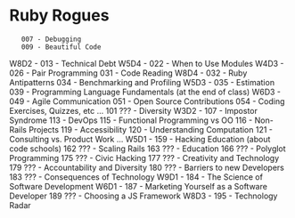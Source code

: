 # Ruby Rogues

       007 - Debugging
       009 - Beautiful Code
W8D2 - 013 - Technical Debt
W5D4 - 022 - When to Use Modules
W4D3 - 026 - Pair Programming
       031 - Code Reading
W8D4 - 032 - Ruby Antipatterns
       034 - Benchmarking and Profiling
W5D3 - 035 - Estimation
       039 - Programming Language Fundamentals (at the end of class)
W6D3 - 049 - Agile Communication
       051 - Open Source Contributions
       054 - Coding Exercises, Quizzes, etc
       ...
       101 ??? - Diversity
W3D2 - 107 - Impostor Syndrome
       113 - DevOps
       115 - Functional Programming vs OO
       116 - Non-Rails Projects
       119 - Accessibility
       120 - Understanding Computation
       121 - Consulting vs. Product Work
       ...
W5D1 - 159 - Hacking Education (about code schools)
       162 ??? - Scaling Rails
       163 ??? - Education
       166 ??? - Polyglot Programming
       175 ??? - Civic Hacking
       177 ??? - Creativity and Technology
       179 ??? - Accountability and Diversity
       180 ??? - Barriers to new Developers
       183 ??? - Consequences of Technology
W9D1 - 184 - The Science of Software Development
W6D1 - 187 - Marketing Yourself as a Software Developer
       189 ??? - Choosing a JS Framework
W8D3 - 195 - Technology Radar
